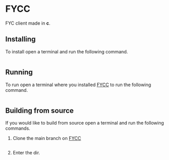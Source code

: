 # FYCC
FYC client made in **c**.

## Installing
To install open a terminal and run the following command.
```bash
```

## Running
To run open a terminal where you installed [FYCC]() to run the following command.
```bash
```

## Building from source
If you would like to build from source open a terminal and run the following commands.

1) Clone the main branch on [FYCC]()
```bash
```

2) Enter the dir.
```bash
```
